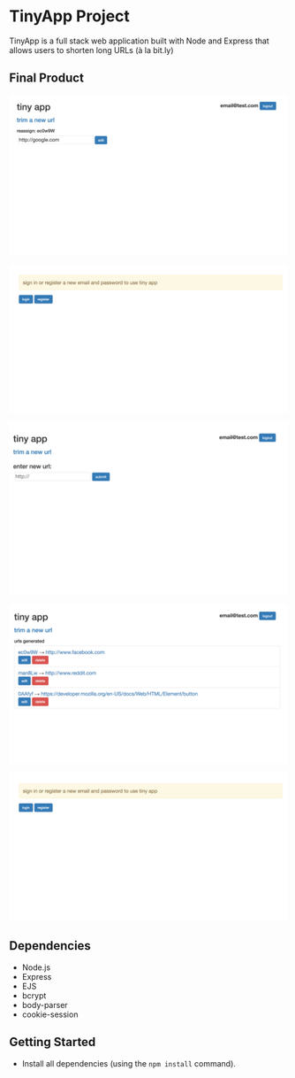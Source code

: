 # TinyApp Project

TinyApp is a full stack web application built with Node and Express that allows users to shorten long URLs (à la bit.ly)

## Final Product

!["reassign urls"](https://github.com/kevvor/tinyexpress/blob/master/docs/edit-url.png?raw=true)

!["register"](https://github.com/kevvor/tinyexpress/blob/master/docs/error.png?raw=true)

!["new url"](https://github.com/kevvor/tinyexpress/blob/master/docs/new-url.png?raw=true)

!["user specific urls"](https://github.com/kevvor/tinyexpress/blob/master/docs/urls.png?raw=true)

!["error"](https://github.com/kevvor/tinyexpress/blob/master/docs/error.png?raw=true)

## Dependencies

- Node.js
- Express
- EJS
- bcrypt
- body-parser
- cookie-session

## Getting Started

- Install all dependencies (using the `npm install` command).